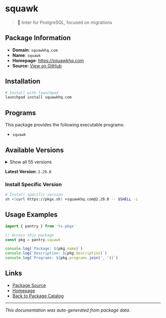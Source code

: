 # squawk

> 🐘 linter for PostgreSQL, focused on migrations

## Package Information

- **Domain**: `squawkhq.com`
- **Name**: `squawk`
- **Homepage**: https://squawkhq.com
- **Source**: [View on GitHub](https://github.com/pkgxdev/pantry/tree/main/projects/squawkhq.com/package.yml)

## Installation

```bash
# Install with launchpad
launchpad install squawkhq.com
```

## Programs

This package provides the following executable programs:

- `squawk`

## Available Versions

<details>
<summary>Show all 55 versions</summary>

- `2.29.0`, `2.28.1`, `2.28.0`, `2.27.0`, `2.26.0`
- `2.25.1`, `2.25.0`, `2.24.0`, `2.23.0`, `2.22.0`
- `2.21.1`, `2.21.0`, `2.20.0`, `2.19.0`, `2.18.0`
- `2.17.0`, `2.16.0`, `2.15.0`, `2.14.0`, `2.13.0`
- `2.12.0`, `2.11.0`, `2.10.0`, `2.9.0`, `2.8.0`
- `2.7.0`, `2.6.0`, `2.5.0`, `2.4.0`, `2.3.0`
- `2.2.0`, `2.1.0`, `2.0.0`, `1.6.1`, `1.6.0`
- `1.5.5`, `1.5.4`, `1.5.3`, `1.5.2`, `1.5.1`
- `1.5.0`, `1.4.0`, `1.2.0`, `1.1.2`, `1.1.1`
- `1.1.0`, `1.0.0`, `0.29.0`, `0.28.0`, `0.27.0`
- `0.26.0`, `0.25.0`, `0.24.2`, `0.24.1`, `0.24.0`

</details>

**Latest Version**: `2.29.0`

### Install Specific Version

```bash
# Install specific version
sh <(curl https://pkgx.sh) +squawkhq.com@2.29.0 -- $SHELL -i
```

## Usage Examples

```typescript
import { pantry } from 'ts-pkgx'

// Access this package
const pkg = pantry.squawk

console.log(`Package: ${pkg.name}`)
console.log(`Description: ${pkg.description}`)
console.log(`Programs: ${pkg.programs.join(', ')}`)
```

## Links

- [Package Source](https://github.com/pkgxdev/pantry/tree/main/projects/squawkhq.com/package.yml)
- [Homepage](https://squawkhq.com)
- [Back to Package Catalog](../../package-catalog.md)

---

*This documentation was auto-generated from package data.*
